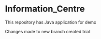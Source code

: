 # Information_Centre
This repository has Java application for demo


Changes made to new branch created 
trial 

